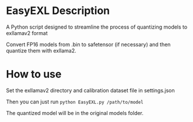 # EasyEXL Description
A Python script designed to streamline the process of quantizing models to exllamav2 format 

Convert FP16 models from .bin to safetensor (if necessary) and then quantize them with exllama2.

# How to use 
Set the exllamav2 directory and calibration dataset file in settings.json

Then you can just run ``python EasyEXL.py /path/to/model``

The quantized model will be in the original models folder.
